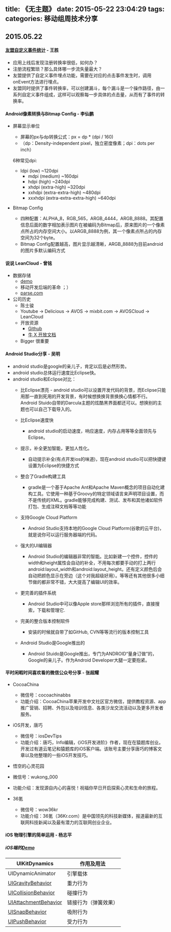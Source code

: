 title: 《无主题》
date: 2015-05-22 23:04:29
tags:
categories: 移动组周技术分享
---

## 2015.05.22
#### [友盟自定义事件统计](http://dev.umeng.com/analytics/android-doc/integration#3_1) - 王胜
- 应用上线后发现注册转换率很低，如何办？
- 注册流程繁琐？那么具体哪一步流失量最大？
- 友盟提供了自定义事件埋点功能，需要在对应的点击事件发生时，调用onEvent方法进行埋点。
- 友盟同时提供了事件转换率，可以创建漏斗，每个漏斗是一个操作路径，由一系列自定义事件组成，这样可以观察每一步具体的点击量，从而有了事件的转换率。

#### Android像素转换与Bitmap Config - 李仙鹏
- 屏幕显示单位
  - 屏幕的px与dp转换公式：px = dp * (dpi / 160)
  - （dp：Density-independent pixel，独立密度像素；dpi：dots per inch）

  6种常见dpi:
	* ldpi (low) ~120dpi
        * mdpi (medium) ~160dpi
        * hdpi (high) ~240dpi
        * xhdpi (extra-high) ~320dpi
        * xxhdpi (extra-extra-high) ~480dpi
        * xxxhdpi (extra-extra-extra-high) ~640dpi

- Bitmap Config
  - 四种配置：ALPHA_8，RGB_565，ARGB_4444，ARGB_8888。其配置信息后面的数字相加表示图片在被编码为Bitmap后，原来图片的一个像素点所占的内存空间大小。以ARGB_8888为例，其一个像素点所占的内存空间为32个byte。
  - Bitmap Config配置越高，图片显示越清晰，ARGB_8888为目前android的图片多默认编码方式

#### 说说 LeanCloud - 曾铭
- 数据存储
  - [demo](https://leancloud.cn/docs/start.html)
  - 移动开发后端的革命 ；）
  - [parse.com](https://parse.com/)
- 公司历史
  - 陈士骏
  - Youtube -> Delicious -> AVOS -> mixbit.com -> AVOSCloud -> LeanCloud
  - 开放资源
    - [Github](https://github.com/leancloud)
    - [牛 X 开放文档](http://open.leancloud.cn/)
  - Bigger 很重要



####  Android Studio分享 - 吴明
- android studio是google的亲儿子，肯定以后是必然形势。
- android studio总体运行速度比Eclipse快。
- android studio和Eclipse对比：
   - 比Eclipse漂亮
         - android studio可以设置开发代码的背景，而Eclipse只能用那一直到死用的开发背景，有时候想换换背景换换心情都不行。Android Stuido自带的Darcula主题的炫酷黑界面都还可以。想换别的主题也可以自己下载导入的。

    - 比Eclipse速度快
        - android studio的启动速度，响应速度，内存占用等等全面领先与Eclipse。

    - 提示，补全更加智能，更加人性化。
        - 自动提示补全(有点开发ios的味道)，现在android studio可以把快捷键设置为Eclipse的快捷方式

    - 整合了Gradle构建工具
         - gradle是一个基于Apache Ant和Apache Maven概念的项目自动化建构工具。它使用一种基于Groovy的特定领域语言来声明项目设置，而不是传统的XML。gradle能够完成构建、测试、发布和其他诸如软件打包、生成注释文档等等功能

    - 支持Google Cloud Platform
         - Android Studio支持本地的Google Cloud Platform(谷歌的云平台)，就是说你可以运行服务器端的代码。

    - 强大的UI编辑器
         - Android Studio的编辑器非常的智能。比如新建一个控件，控件的width和height属性会自动的补全，不用每次都要手动的打上两行 android:layout_width和android:layout_height。还有定义颜色后会自动把颜色显示在旁边（这个对我超级好用）。等等还有其他很多小细节做的都非常不错，大大提高了编辑UI的效率。

    - 更完善的插件系统
        - Android Studio中可以像Apple store那样浏览所有的插件，直接搜索，下载和管理它.

    - 完美的整合版本控制软件
        - 安装的时候就自带了如GitHub, CVN等等流行的版本控制工具

    - Android Studio是Google推出的
       -  Android Stuido是Google推出，专门为ANDROID“量身订做”的，Google的亲儿子。作为Android Developer大腿一定要抱紧。

#### 平时闲暇时间喜欢看的微信公众号分享 - 张超耀
- CocoaChina
	- 微信号：cocoachinabbs
	- 功能介绍：CocoaChina苹果开发中文社区官方微信，提供教程资源、app推广营销、招聘、外包以及培训信息、各类沙龙交流活动以及更多开发者服务。

- iOS开发，唐巧
	- 微信号：iosDevTips
	- 功能介绍：唐巧，Info编辑，《iOS开发进阶》作者，现在在猿题库创业。开发过有道云笔记和猿题库的iOS客户端。该账号主要分享唐巧的博客文章以及他整理的一些iOS开发技巧。

- 悟空的心灵花园
 - 微信号：wukong_000
 - 功能介绍：发现源自内心的喜悦！祝福你早日开启探索心灵和生命的旅程。

- 36氪
  - 微信号：wow36kr
  - 功能介绍：36氪（36Kr.com）是中国领先的科技新媒体，报道最新的互联网科技新闻以及最有潜力的互联网创业企业。

#### iOS 物理引擎的简单运用 - 杨志平
##### iOS端的[Demo](https://github.com/ZhipingYang/UIKitDynamics)

UIKitDynamics | 作用及用法
----- | -----
UIDynamicAnimator | 引擎载体
[UIGravityBehavior](https://github.com/ZhipingYang/UIKitDynamics/blob/master/DynamicsDemo/GravityViewController.m) | 重力行为
[UICollisionBehavior](https://github.com/ZhipingYang/UIKitDynamics/blob/master/DynamicsDemo/CollosionViewController.m) | 碰撞行为
[UIAttachmentBehavior](https://github.com/ZhipingYang/UIKitDynamics/blob/master/DynamicsDemo/AttachmentViewController.m) | 链接行为（弹簧效果）
[UISnapBehavior](https://github.com/ZhipingYang/UIKitDynamics/blob/master/DynamicsDemo/SnapViewController.m) | 吸附行为
[UIPushBehavior](https://github.com/ZhipingYang/UIKitDynamics/blob/master/DynamicsDemo/PushViewController.m) | 受力行为
